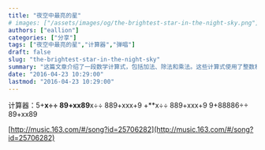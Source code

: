 ```yaml
---
title: "夜空中最亮的星"
# images: ["/assets/images/og/the-brightest-star-in-the-night-sky.png"]
authors: ["eallion"]
categories: ["分享"]
tags: ["夜空中最亮的星","计算器","弹唱"]
draft: false
slug: "the-brightest-star-in-the-night-sky"
summary: "这篇文章介绍了一段数学计算式，包括加法、除法和乘法。这些计算式使用了整数和变量，并以夜空中最亮的星和大大的小蜗牛作为标题。"
date: "2016-04-23 10:29:00"
lastmod: "2016-04-23 10:29:00"
---
```


计算器：5+**x÷÷ 89+xx89**x÷÷ 889+xxx+9 +**x÷÷ 889+xxx+9 9+88886÷÷ 89+xx89

[http://music.163.com/#/song?id=25706282](http://music.163.com/#/song?id=25706282)
